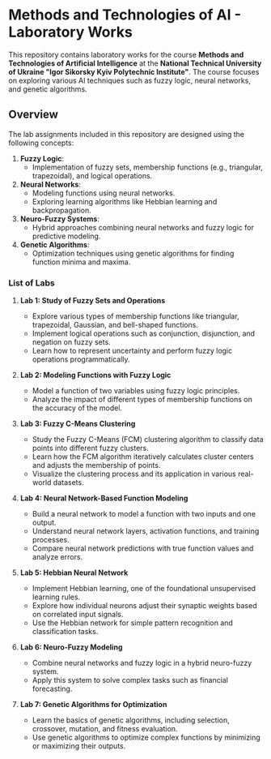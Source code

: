 
# Methods and Technologies of AI - Laboratory Works

This repository contains laboratory works for the course **Methods and Technologies of Artificial Intelligence** at the **National Technical University of Ukraine "Igor Sikorsky Kyiv Polytechnic Institute"**. The course focuses on exploring various AI techniques such as fuzzy logic, neural networks, and genetic algorithms. 

## Overview

The lab assignments included in this repository are designed using the following concepts:

1. **Fuzzy Logic**:
   - Implementation of fuzzy sets, membership functions (e.g., triangular, trapezoidal), and logical operations.
2. **Neural Networks**:
   - Modeling functions using neural networks.
   - Exploring learning algorithms like Hebbian learning and backpropagation.
3. **Neuro-Fuzzy Systems**:
   - Hybrid approaches combining neural networks and fuzzy logic for predictive modeling.
4. **Genetic Algorithms**:
   - Optimization techniques using genetic algorithms for finding function minima and maxima.

### List of Labs

1. **Lab 1: Study of Fuzzy Sets and Operations**
   - Explore various types of membership functions like triangular, trapezoidal, Gaussian, and bell-shaped functions.
   - Implement logical operations such as conjunction, disjunction, and negation on fuzzy sets.
   - Learn how to represent uncertainty and perform fuzzy logic operations programmatically.
   
2. **Lab 2: Modeling Functions with Fuzzy Logic**
   - Model a function of two variables using fuzzy logic principles.
   - Analyze the impact of different types of membership functions on the accuracy of the model.
   
3. **Lab 3: Fuzzy C-Means Clustering**
   - Study the Fuzzy C-Means (FCM) clustering algorithm to classify data points into different fuzzy clusters.
   - Learn how the FCM algorithm iteratively calculates cluster centers and adjusts the membership of points.
   - Visualize the clustering process and its application in various real-world datasets.
   
4. **Lab 4: Neural Network-Based Function Modeling**
   - Build a neural network to model a function with two inputs and one output.
   - Understand neural network layers, activation functions, and training processes.
   - Compare neural network predictions with true function values and analyze errors.
   
5. **Lab 5: Hebbian Neural Network**
   - Implement Hebbian learning, one of the foundational unsupervised learning rules.
   - Explore how individual neurons adjust their synaptic weights based on correlated input signals.
   - Use the Hebbian network for simple pattern recognition and classification tasks.
   
6. **Lab 6: Neuro-Fuzzy Modeling**
   - Combine neural networks and fuzzy logic in a hybrid neuro-fuzzy system.
   - Apply this system to solve complex tasks such as financial forecasting.
   
7. **Lab 7: Genetic Algorithms for Optimization**
   - Learn the basics of genetic algorithms, including selection, crossover, mutation, and fitness evaluation.
   - Use genetic algorithms to optimize complex functions by minimizing or maximizing their outputs.
   
